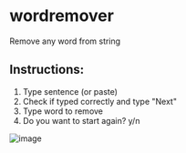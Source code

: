 # wordremover
Remove any word from string

## Instructions:
1. Type sentence (or paste)
2. Check if typed correctly and type "Next"
3. Type word to remove
4. Do you want to start again? y/n

![image](https://github.com/user-attachments/assets/524f587d-adea-4ccf-8eea-1c7689af81bd)
